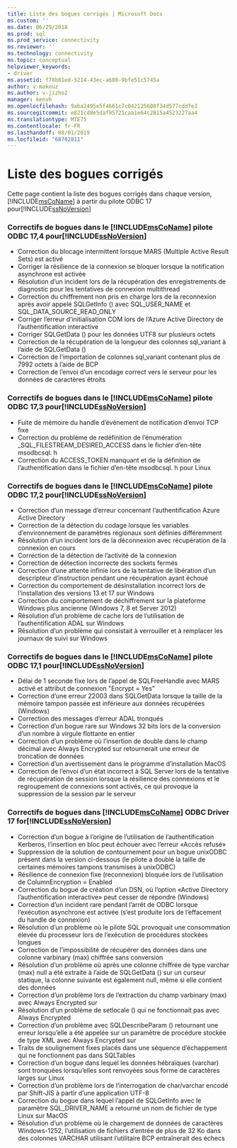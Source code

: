 ```yaml
---
title: Liste des bogues corrigés | Microsoft Docs
ms.custom: ''
ms.date: 06/29/2018
ms.prod: sql
ms.prod_service: connectivity
ms.reviewer: ''
ms.technology: connectivity
ms.topic: conceptual
helpviewer_keywords:
- driver
ms.assetid: f78b81ed-5214-43ec-a600-9bfe51c5745a
author: v-makouz
ms.author: v-jizho2
manager: kenvh
ms.openlocfilehash: 9aba2495e5f4661c7c042125608f34d577cddfe3
ms.sourcegitcommit: e821cd8e5daf95721caa1e64c2815a4523227aa4
ms.translationtype: MTE75
ms.contentlocale: fr-FR
ms.lasthandoff: 08/01/2019
ms.locfileid: "68702811"
---
```

# <a name="list-of-bugs-fixed"></a>Liste des bogues corrigés

Cette page contient la liste des bogues corrigés dans chaque version, [!INCLUDE[msCoName](../../includes/msconame_md.md)] à partir du pilote ODBC 17 pour[!INCLUDE[ssNoVersion](../../includes/ssnoversion-md.md)]

### <a name="bug-fixes-in-the-includemsconameincludesmsconamemdmd-odbc-driver-174-for-includessnoversionincludesssnoversion-mdmd"></a>Correctifs de bogues dans le [!INCLUDE[msCoName](../../includes/msconame_md.md)] pilote ODBC 17,4 pour[!INCLUDE[ssNoVersion](../../includes/ssnoversion-md.md)]

- Correction du blocage intermittent lorsque MARS (Multiple Active Result Sets) est activé
- Corriger la résilience de la connexion se bloquer lorsque la notification asynchrone est activée
- Résolution d’un incident lors de la récupération des enregistrements de diagnostic pour les tentatives de connexion multithread
- Correction du chiffrement non pris en charge lors de la reconnexion après avoir appelé SQLGetInfo () avec SQL_USER_NAME et SQL_DATA_SOURCE_READ_ONLY
- Corriger l’erreur d’initialisation COM lors de l’Azure Active Directory de l’authentification interactive
- Corriger SQLGetData () pour les données UTF8 sur plusieurs octets
- Correction de la récupération de la longueur des colonnes sql_variant à l’aide de SQLGetData ()
- Correction de l’importation de colonnes sql_variant contenant plus de 7992 octets à l’aide de BCP
- Correction de l’envoi d’un encodage correct vers le serveur pour les données de caractères étroits

### <a name="bug-fixes-in-the-includemsconameincludesmsconamemdmd-odbc-driver-173-for-includessnoversionincludesssnoversion-mdmd"></a>Correctifs de bogues dans le [!INCLUDE[msCoName](../../includes/msconame_md.md)] pilote ODBC 17,3 pour[!INCLUDE[ssNoVersion](../../includes/ssnoversion-md.md)]

- Fuite de mémoire du handle d’événement de notification d’envoi TCP fixe
- Correction du problème de redéfinition de l’énumération _SQL_FILESTREAM_DESIRED_ACCESS dans le fichier d’en-tête msodbcsql. h
- Correction du ACCESS_TOKEN manquant et de la définition de l’authentification dans le fichier d’en-tête msodbcsql. h pour Linux

### <a name="bug-fixes-in-the-includemsconameincludesmsconamemdmd-odbc-driver-172-for-includessnoversionincludesssnoversion-mdmd"></a>Correctifs de bogues dans le [!INCLUDE[msCoName](../../includes/msconame_md.md)] pilote ODBC 17,2 pour[!INCLUDE[ssNoVersion](../../includes/ssnoversion-md.md)]

- Correction d’un message d’erreur concernant l’authentification Azure Active Directory
- Correction de la détection du codage lorsque les variables d’environnement de paramètres régionaux sont définies différemment
- Résolution d’un incident lors de la déconnexion avec récupération de la connexion en cours
- Correction de la détection de l’activité de la connexion
- Correction de détection incorrecte des sockets fermés
- Correction d’une attente infinie lors de la tentative de libération d’un descripteur d’instruction pendant une récupération ayant échoué
- Correction du comportement de désinstallation incorrect lors de l’installation des versions 13 et 17 sur Windows
- Correction du comportement de déchiffrement sur la plateforme Windows plus ancienne (Windows 7, 8 et Server 2012)
- Résolution d’un problème de cache lors de l’utilisation de l’authentification ADAL sur Windows
- Résolution d’un problème qui consistait à verrouiller et à remplacer les journaux de suivi sur Windows

### <a name="bug-fixes-in-the-includemsconameincludesmsconamemdmd-odbc-driver-171-for-includessnoversionincludesssnoversion-mdmd"></a>Correctifs de bogues dans le [!INCLUDE[msCoName](../../includes/msconame_md.md)] pilote ODBC 17,1 pour[!INCLUDE[ssNoVersion](../../includes/ssnoversion-md.md)]

- Délai de 1 seconde fixe lors de l’appel de SQLFreeHandle avec MARS activé et attribut de connexion "Encrypt = Yes"
- Correction d’une erreur 22003 dans SQLGetData lorsque la taille de la mémoire tampon passée est inférieure aux données récupérées (Windows)
- Correction des messages d’erreur ADAL tronqués
- Correction d’un bogue rare sur Windows 32 bits lors de la conversion d’un nombre à virgule flottante en entier
- Correction d’un problème où l’insertion de double dans le champ décimal avec Always Encrypted sur retournerait une erreur de troncation de données
- Correction d’un avertissement dans le programme d’installation MacOS
- Correction de l’envoi d’un état incorrect à SQL Server lors de la tentative de récupération de session lorsque la résilience des connexions et le regroupement de connexions sont activés, ce qui provoque la suppression de la session par le serveur

### <a name="bug-fixes-in-the-includemsconameincludesmsconamemdmd-odbc-driver-17-for-includessnoversionincludesssnoversion-mdmd"></a>Correctifs de bogues dans [!INCLUDE[msCoName](../../includes/msconame_md.md)] ODBC Driver 17 for[!INCLUDE[ssNoVersion](../../includes/ssnoversion-md.md)]

- Correction d’un bogue à l’origine de l’utilisation de l’authentification Kerberos, l’insertion en bloc peut échouer avec l’erreur «Accès refusé»
- Suppression de la solution de contournement pour un bogue unixODBC présent dans la version ci-dessous (le pilote a doublé la taille de certaines mémoires tampons transmises à unixODBC)
- Résilience de connexion fixe (reconnexion) bloquée lors de l’utilisation de ColumnEncryption = Enabled
- Correction du bogue de création d’un DSN, où l’option «Active Directory l’authentification interactive» peut cesser de répondre (Windows)
- Correction d’un incident rare pendant l’arrêt de ODBC lorsque l’exécution asynchrone est activée (s’est produite lors de l’effacement du handle de connexion)
- Résolution d’un problème où le pilote SQL provoquait une consommation élevée du processeur lors de l’exécution de procédures stockées longues
- Correction de l’impossibilité de récupérer des données dans une colonne varbinary (max) chiffrée sans conversion
- Résolution d’un problème où après une colonne chiffrée de type varchar (max) null a été extraite à l’aide de SQLGetData () sur un curseur statique, la colonne suivante est également null, même si elle contient des données
- Correction d’un problème lors de l’extraction du champ varbinary (max) avec Always Encrypted sur
- Résolution d’un problème de setlocale () qui ne fonctionnait pas avec Always Encrypted
- Correction d’un problème avec SQLDescribeParam () retournant une erreur lorsqu’elle a été appelée sur un paramètre de procédure stockée de type XML avec Always Encrypted sur
- Traits de soulignement fixes placés dans une séquence d’échappement qui ne fonctionnent pas dans SQLTables
- Correction d’un bogue dans lequel les données hébraïques (varchar) sont tronquées lorsqu’elles sont renvoyées sous forme de caractères larges sur Linux
- Correction d’un problème lors de l’interrogation de char/varchar encodé par Shift-JIS à partir d’une application UTF-8
- Correction du bogue dans lequel l’appel de SQLGetInfo avec le paramètre SQL_DRIVER_NAME a retourné un nom de fichier de type Linux sur MacOS
- Résolution d’un problème où le chargement de données de caractères Windows-1252, l’utilisation de fichiers d’entrée de plus de 32 Ko dans des colonnes VARCHAR utilisant l’utilitaire BCP entraînerait des échecs
